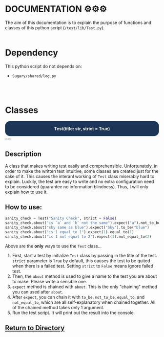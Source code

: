 
<style>
.classes { /* for classes*/
    color: #F1FAEE;
    font-weight: bold;
    background: #1D3557;
    border-radius: 1rem;
    padding: 1rem;
    text-align: center;
}

.functions{
    color: #F1FAEE;
    font-weight: 500;
    background: #E63946;
    border-radius: 1rem;
    padding: 1rem;
    text-align: center;
}
</style>

# DOCUMENTATION ⚙⚙⚙
The aim of this documentation is to explain the purpose of functions and classes of this python script (`/test/lib/Test.py`). 
<br>
<br>

# Dependency
This python script do not depends on: 
- `Sugary/shared/log.py`
  
<br>
<br>

# Classes

<div class="classes">Test(title: str, strict = True)</div>
--- 

## Description
A class that makes writing test easily and comprehensible. Unfortunately, in order to make the written test intuitive, some classes are created just for the sake of it. This causes the interanl working of `Test` class miserably hard to explain. Luckily, the test are easy to write and no extra configuration need to be considered (guarantee no information blindness). Thus, I will only explain how to use it.

## How to use:
```python
sanity_check = Test("Sanity Check", strict = False)
sanity_check.about("is `a` and `b` not the same").expect("a").not_to_be("b")
sanity_check.about("sky same as blue").expect("Sky").to_be("blue")
sanity_check.about("is 1 equal to 1").expect(1).equal_to(1)
sanity_check.about("is 1 not equal to 2").expect(1).not_equal_to(2)
```

Above are the **only** ways to use the `Test` class...
1. First, start a test by initialize `Test` class by passing in the title of the test. `strict` parameter is `True` by default, this causes the test to be quited when there is a failed test. Setting `strict` to `False` means ignore failed test.
2. Then, the `about` method is used to give a name to the test you are about to make. Please write a sensible one.
3. `expect` method is chained with `about`. This is the only "chaining" method you can used after `about`.
4. After `expect`, you can chain it with `to_be`, `not_to_be`, `equal_to`, and `not_equal_to`, which are all self-explanatory when chained together. All of the chained method takes only 1 argument.
5. Run the test script. It will print out the result into the console.

## [Return to Directory](main.md)